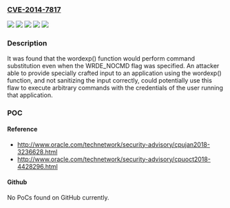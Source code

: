### [CVE-2014-7817](https://cve.mitre.org/cgi-bin/cvename.cgi?name=CVE-2014-7817)
![](https://img.shields.io/static/v1?label=Product&message=Red%20Hat%20Enterprise%20Linux%206&color=blue)
![](https://img.shields.io/static/v1?label=Product&message=Red%20Hat%20Enterprise%20Linux%207&color=blue)
![](https://img.shields.io/static/v1?label=Version&message=!%200%3A2.12-1.149.el6_6.4%20&color=brighgreen)
![](https://img.shields.io/static/v1?label=Version&message=!%200%3A2.17-55.el7_0.3%20&color=brighgreen)
![](https://img.shields.io/static/v1?label=Vulnerability&message=Expected%20Behavior%20Violation&color=brighgreen)

### Description

It was found that the wordexp() function would perform command substitution even when the WRDE_NOCMD flag was specified. An attacker able to provide specially crafted input to an application using the wordexp() function, and not sanitizing the input correctly, could potentially use this flaw to execute arbitrary commands with the credentials of the user running that application.

### POC

#### Reference
- http://www.oracle.com/technetwork/security-advisory/cpujan2018-3236628.html
- http://www.oracle.com/technetwork/security-advisory/cpuoct2018-4428296.html

#### Github
No PoCs found on GitHub currently.

